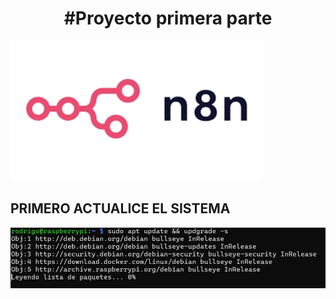 <h1 align="center">#Proyecto primera parte</h1>
<img src="imagenes/N8Nlogo.png" alt="Docker" width="400">

## PRIMERO ACTUALICE EL SISTEMA

![alt text](./imagenes/n8n_01.jpg)

